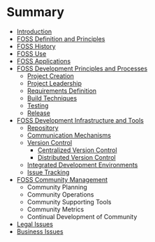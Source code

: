 # Summary

* [Introduction](README.md)
* [FOSS Definition and Principles](foss-definition-and-principles.md)
* [FOSS History](foss-history.md)
* [FOSS Use](foss-use.md)
* [FOSS Applications](foss-applications.md)
* [FOSS Development Principles and Processes](foss-development-principles-and-processes.md)
  * [Project Creation](foss-development-principles-and-processes/project-creation.md)
  * [Project Leadership](foss-development-principles-and-processes/project-leadership.md)
  * [Requirements Definition](foss-development-principles-and-processes/requirements-definition.md)
  * [Build Techniques](foss-development-principles-and-processes/build-techniques.md)
  * [Testing](foss-development-principles-and-processes/testing.md)
  * [Release](foss-development-principles-and-processes/release.md)
* [FOSS Development Infrastructure and Tools](foss-development-infrastructure-and-tools.md)
  * [Repository](repository.md)
  * [Communication Mechanisms](communication-mechanisms.md)
  * [Version Control](version-control.md)
    * [Centralized Version Control](version-control/centralized-version-control.md)
    * [Distributed Version Control](version-control/distributed-version-control.md)
  * [Integrated Development Environments](integrated-development-environments.md)
  * [Issue Tracking](issue-tracking.md)
* [FOSS Community Management](foss-community-management.md)
  * Community Planning
  * Community Operations
  * Community Supporting Tools
  * Community Metrics
  * Continual Development of Community
* [Legal Issues](legal-issues.md)
* [Business Issues](business-issues.md)


